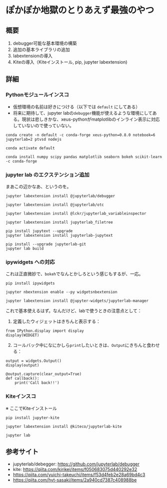 # ぽかぽか地獄のとりあえず最強のやつ

## 概要

1. debugger可能な基本環境の構築
2. 追加の基本ライブラリの追加
3. labextensionの導入
4. Kiteの導入（Kiteインストール, pip, jupyter labextension)

## 詳細

### Pythonモジュールインスコ

- 仮想環境の名前は好きにつける（以下では `default` にしてある）
- 将来に期待して、jupyter labの`debugger`機能が使えるような環境にしてある。現状は悲しきかな、xeus-pythonがmatplotlibのインライン表示に対応していないので使っていない。

``conda create -n default -c conda-forge xeus-python=0.8.0 notebook=6 jupyterlab=2 ptvsd nodejs``

``conda activate default``

``conda install numpy scipy pandas matplotlib seaborn bokeh scikit-learn -c conda-forge``

### jupyter lab のエクステンション追加

まあこの辺かなあ、というのを。


``jupyter labextension install @jupyterlab/debugger``

``jupyter labextension install @jupyterlab/otc``

``jupyter labextension install @lckr/jupyterlab_variableinspector``

``jupyter labextension install jupyterlab_filetree``

```
pip install jupytext --upgrade  
jupyter labextension install jupyterlab-jupytext
```

```
pip install --upgrade jupyterlab-git  
jupyter lab build
```



### ipywidgets への対応

これは正直微妙で、`bokeh`でなんとかしろという感じもするが、一応。

``pip install ipywidgets``

``jupyter nbextension enable --py widgetsnbextension``

``jupyter labextension install @jupyter-widgets/jupyterlab-manager``

これで基本使えるはず。なんだけど、labで使うときの注意点として：

1. 定義したウィジェットはきちんと表示する：

```
from IPython.display import display  
display(WIDGET)
```

2. コールバック中になにかしら`print`したいときは、`Output`にきちんと食わせる：

```
output = widgets.Output()  
display(output)

@output.capture(clear_output=True)  
def callback():  
    print('Call back!!')  
```

### Kiteインスコ

※ ここでKiteインストール

``pip install jupyter-kite``

``jupyter labextension install @kiteco/jupyterlab-kite``

``jupyter lab``

## 参考サイト

- jupyterlab/debegger: https://github.com/jupyterlab/debugger
- kite: https://qiita.com/kirikei/items/f050683075d440292e32
- https://qiita.com/yuichi-takeuchi/items/f53d4feb2e28a69bd4c3
- https://qiita.com/hyt-sasaki/items/2a940cd7387c408988be
